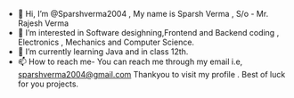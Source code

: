 - 👋 Hi, I’m @Sparshverma2004 , My name is Sparsh Verma , S/o - Mr. Rajesh Verma
- 👀 I’m interested in Software desighning,Frontend and Backend coding , Electronics , Mechanics and Computer Science.
- 🌱 I’m currently learning Java and in class 12th.
- 📫 How to reach me- You can reach me through my email  i.e, sparshverma2004@gmail.com
Thankyou to visit my profile . Best of luck for you projects.

<!---
Sparshverma2004/Sparshverma2004 is a ✨ special ✨ repository because its `README.md` (this file) appears on your GitHub profile.
You can click the Preview link to take a look at your changes.
--->
